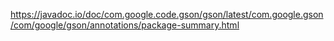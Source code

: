 https://javadoc.io/doc/com.google.code.gson/gson/latest/com.google.gson/com/google/gson/annotations/package-summary.html